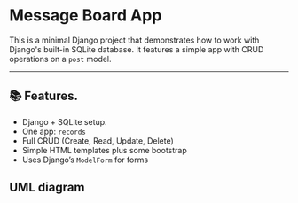 # Message Board App

This is a minimal Django project that demonstrates how to work with Django's built-in SQLite database. It features a simple app with CRUD operations on a `post` model.

---

## 📚 Features.

- Django + SQLite setup.
- One app: `records`
- Full CRUD (Create, Read, Update, Delete)
- Simple HTML templates plus some bootstrap
- Uses Django’s `ModelForm` for forms
## UML diagram


